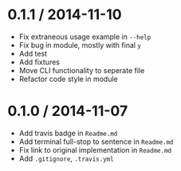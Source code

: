 
0.1.1 / 2014-11-10
==================

 * Fix extraneous usage example in `--help`
 * Fix bug in module, mostly with final `y`
 * Add test
 * Add fixtures
 * Move CLI functionality to seperate file
 * Refactor code style in module

0.1.0 / 2014-11-07
==================

 * Add travis badge in `Readme.md`
 * Add terminal full-stop to sentence in `Readme.md`
 * Fix link to original implementation in `Readme.md`
 * Add `.gitignore`, `.travis.yml`
